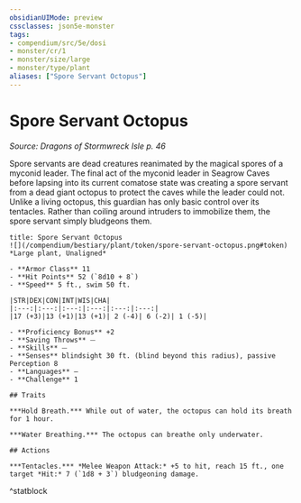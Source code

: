 ```yaml
---
obsidianUIMode: preview
cssclasses: json5e-monster
tags:
- compendium/src/5e/dosi
- monster/cr/1
- monster/size/large
- monster/type/plant
aliases: ["Spore Servant Octopus"]
---
```

# Spore Servant Octopus
*Source: Dragons of Stormwreck Isle p. 46*  

Spore servants are dead creatures reanimated by the magical spores of a myconid leader. The final act of the myconid leader in Seagrow Caves before lapsing into its current comatose state was creating a spore servant from a dead giant octopus to protect the caves while the leader could not. Unlike a living octopus, this guardian has only basic control over its tentacles. Rather than coiling around intruders to immobilize them, the spore servant simply bludgeons them.

```ad-statblock
title: Spore Servant Octopus
![](/compendium/bestiary/plant/token/spore-servant-octopus.png#token)
*Large plant, Unaligned*

- **Armor Class** 11 
- **Hit Points** 52 (`8d10 + 8`)
- **Speed** 5 ft., swim 50 ft.

|STR|DEX|CON|INT|WIS|CHA|
|:---:|:---:|:---:|:---:|:---:|:---:|
|17 (+3)|13 (+1)|13 (+1)| 2 (-4)| 6 (-2)| 1 (-5)|

- **Proficiency Bonus** +2
- **Saving Throws** ⏤
- **Skills** ⏤
- **Senses** blindsight 30 ft. (blind beyond this radius), passive Perception 8
- **Languages** —
- **Challenge** 1

## Traits

***Hold Breath.*** While out of water, the octopus can hold its breath for 1 hour.

***Water Breathing.*** The octopus can breathe only underwater.

## Actions

***Tentacles.*** *Melee Weapon Attack:* +5 to hit, reach 15 ft., one target *Hit:* 7 (`1d8 + 3`) bludgeoning damage.
```
^statblock
